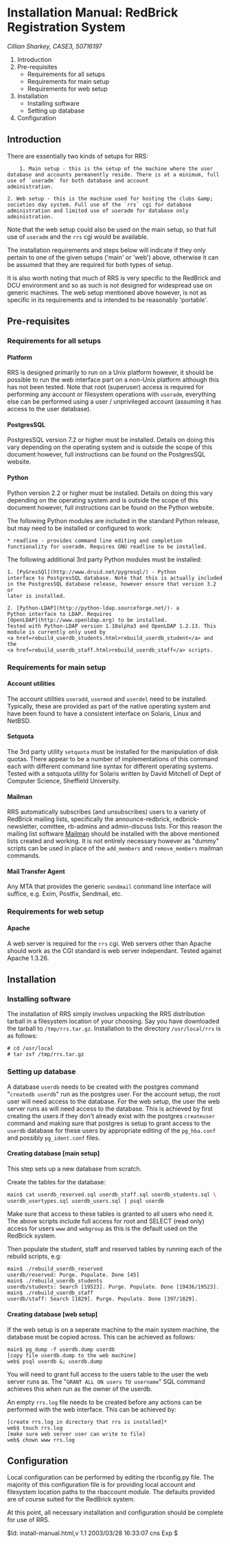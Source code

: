 # Installation Manual: RedBrick Registration System

*Cillian Sharkey, CASE3, 50716197*

1. Introduction
2. Pre-requisites
    - Requirements for all setups
    - Requirements for main setup
    - Requirements for web setup
3. Installation
    - Installing software
    - Setting up database
4. Configuration
	

## Introduction

There are essentially two kinds of setups for RRS:
	
        1. Main setup - this is the setup of the machine where the user
	database and accounts permanently reside. There is at a minimum, full
	use of `useradm` for both database and account
	administration.
	
	2. Web setup - this is the machine used for hosting the clubs &amp;
	societies day system. Full use of the `rrs` cgi for database
	administration and limited use of useradm for database only
	administration.


Note that the web setup could also be used on the main setup, so that full use
of `useradm` and the `rrs` cgi would be available.

The installation requirements and steps below will indicate if they only
pertain to one of the given setups ('main' or 'web') above, otherwise it can be
assumed that they are required for both types of setup.

It is also worth noting that much of RRS is very specific to the RedBrick
and DCU environment and so as such is not designed for widespread use on
generic machines. The web setup mentioned above however, is not as specific in
its requirements and is intended to be reasonably 'portable'.

## Pre-requisites

### Requirements for all setups

#### Platform

RRS is designed primarily to run on a Unix platform however, it should be
possible to run the web interface part on a non-Unix platform although this has
not been tested. Note that root (superuser) access is required for performing
any account or filesystem operations with `useradm`, everything else
can be performed using a user / unprivileged account (assuming it has access to
the user database).

#### PostgresSQL

PostgresSQL version 7.2 or higher must be installed. Details on doing this vary
depending on the operating system and is outside the scope of this document
however, full instructions can be found on the
PostgresSQL website.

#### Python

Python version 2.2 or higher must be installed. Details on doing this vary
depending on the operating system and is outside the scope of this document
however, full instructions can be found on the
Python website.

The following Python modules are included in the standard Python release,
but may need to be installed or configured to work:

	* readline - provides command line editing and completion functionality for useradm. Requires GNU readline to be installed.

The following additional 3rd party Python modules must be installed:

	1. [PyGresSQl](http://www.druid.net/pygresql/) - Python
	interface to PostgresSQL database. Note that this is actually included
	in the PostgresSQL database release, however ensure that version 3.2 or
	later is installed.
	
	2. [Python-LDAP](http://python-ldap.sourceforge.net/)- a
	Python interface to LDAP. Requires
	[OpenLDAP](http://www.openldap.org) to be installed.
	Tested with Python-LDAP version 1.10alpha3 and OpenLDAP 1.2.13. This
	module is currently only used by
	<a href=rebuild_userdb_students.html>rebuild_userdb_student</a> and the
	<a href=rebuild_userdb_staff.html>rebuild_userdb_staff</a> scripts.

### Requirements for main setup

#### Account utilities

The account utilities `useradd`, `usermod` and
`userdel` need to be installed. Typically, these are provided as
part of the native operating system and have been found to have a consistent
interface on Solaris, Linux and NetBSD.

#### Setquota

The 3rd party utility `setquota` must be installed for the
manipulation of disk quotas. There appear to be a number of implementations of
this command each with different command line syntax for different operating
systems. Tested with a setquota utility for Solaris written by David Mitchell
of Dept of Computer Science, Sheffield University.

#### Mailman

RRS automatically subscribes (and unsubscribes) users to a variety of
RedBrick mailing lists, specifically the announce-redbrick,
redbrick-newsletter, comittee, rb-admins and admin-discuss lists. For this
reason the mailing list software [Mailman](http://www.list.org) should be installed with the above mentioned lists created and working. It is
not entirely necessary however as "dummy" scripts can be used in place of the
`add_members` and `remove_members` mailman commands.

#### Mail Transfer Agent

Any MTA that provides the generic `sendmail` command line
interface will suffice, e.g. Exim, Postfix, Sendmail, etc.

### Requirements for web setup

#### Apache

A web server is required for the `rrs` cgi. Web servers other
than Apache should work as the CGI standard is web server independant. Tested
against Apache 1.3.26.

## Installation

### Installing software

The installation of RRS simply involves unpacking the RRS distribution tarball in a filesystem location
of your choosing. Say you have downloaded the tarball to
`/tmp/rrs.tar.gz`. Installation to the directory
`/usr/local/rrs` is as follows:

```
# cd /usr/local
# tar zxf /tmp/rrs.tar.gz
```

### Setting up database

A database `userdb` needs to be created with the postgres command
"`createdb userdb`" run as the postgres user. For the account setup,
the root user will need access to the database. For the web setup, the user the
web server runs as will need access to the database. This is achieved by first
creating the users if they don't already exist with the postgres
`createuser` command and making sure that postgres is setup to grant
access to the `userdb` database for these users by appropriate
editing of the `pg_hba.conf` and possibly `pg_ident.conf`
files.

#### Creating database [main setup]

This step sets up a new database from scratch.

Create the tables for the database:

```bash
main$ cat userdb_reserved.sql userdb_staff.sql userdb_students.sql \
userdb_usertypes.sql userdb_users.sql | psql userdb
```

Make sure that access to these tables is granted to all users who need it.
The above scripts include full access for root and SELECT (read only) access
for users `www` and `webgroup` as this is the default
used on the RedBrick system.

Then populate the student, staff and reserved tables by running each of the
rebuild scripts, e.g:

```
main$ ./rebuild_userdb_reserved
userdb/reserved: Purge. Populate. Done [45]
main$ ./rebuild_userdb_students
userdb/students: Search [19523]. Purge. Populate. Done [19436/19523].
main$ ./rebuild_userdb_staff
userdb/staff: Search [1829]. Purge. Populate. Done [397/1829].
```


#### Creating database [web setup]

If the web setup is on a seperate machine to the main system machine, the
database must be copied across. This can be achieved as follows:

```
main$ pg_dump -f userdb.dump userdb
[copy file userdb.dump to the web machine]
web$ psql userdb &; userdb.dump
```

You will need to grant full access to the users table to the user the web
server runs as. The "`GRANT ALL ON users TO username`" SQL command
achieves this when run as the owner of the userdb.

An empty `rrs.log` file needs to be created before any actions
can be performed with the web interface. This can be achieved by:

```
[create rrs.log in directory that rrs is installed]*
web$ touch rrs.log
[make sure web server user can write to file]
web$ chown www rrs.log
```

## Configuration

Local configuration can be performed by editing the rbconfig.py file. The majority of this configuration
file is for providing local account and filesystem location paths to the rbaccount module. The defaults provided are of
course suited for the RedBrick system.

At this point, all necessary installation and configuration should be
complete for use of RRS.

$Id: install-manual.html,v 1.1 2003/03/28 16:33:07 cns Exp $
